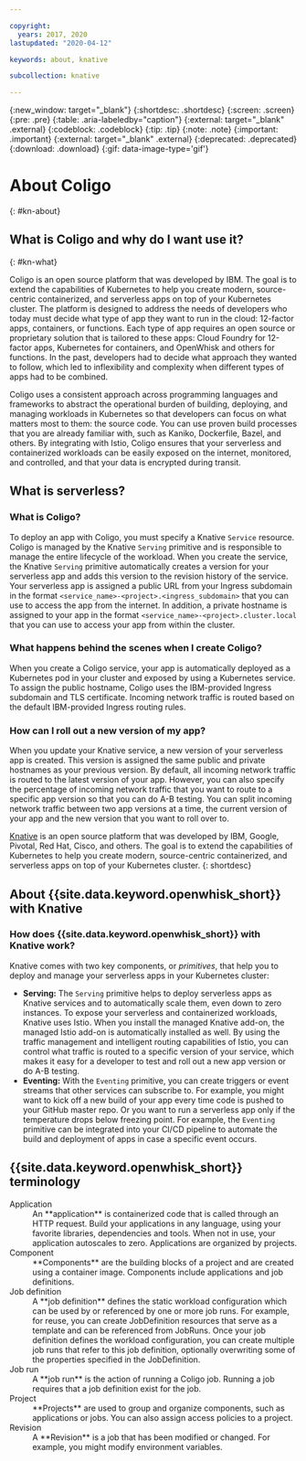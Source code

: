 ```yaml
---

copyright:
  years: 2017, 2020
lastupdated: "2020-04-12"

keywords: about, knative

subcollection: knative

---
```


{:new_window: target="_blank"}
{:shortdesc: .shortdesc}
{:screen: .screen}
{:pre: .pre}
{:table: .aria-labeledby="caption"}
{:external: target="_blank" .external}
{:codeblock: .codeblock}
{:tip: .tip}
{:note: .note}
{:important: .important}
{:external: target="_blank" .external}
{:deprecated: .deprecated}
{:download: .download}
{:gif: data-image-type='gif'}

# About Coligo
{: #kn-about}

## What is Coligo and why do I want use it? 
{: #kn-what}

Coligo is an open source platform that was developed by IBM. The goal is to extend the capabilities of Kubernetes to help you create modern, source-centric containerized, and serverless apps on top of your Kubernetes cluster. The platform is designed to address the needs of developers who today must decide what type of app they want to run in the cloud: 12-factor apps, containers, or functions. Each type of app requires an open source or proprietary solution that is tailored to these apps: Cloud Foundry for 12-factor apps, Kubernetes for containers, and OpenWhisk and others for functions. In the past, developers had to decide what approach they wanted to follow, which led to inflexibility and complexity when different types of apps had to be combined.

Coligo uses a consistent approach across programming languages and frameworks to abstract the operational burden of building, deploying, and managing workloads in Kubernetes so that developers can focus on what matters most to them: the source code. You can use proven build processes that you are already familiar with, such as Kaniko, Dockerfile, Bazel, and others. By integrating with Istio, Coligo ensures that your serverless and containerized workloads can be easily exposed on the internet, monitored, and controlled, and that your data is encrypted during transit.

## What is serverless?

### What is Coligo?
To deploy an app with Coligo, you must specify a Knative `Service` resource. Coligo is managed by the Knative `Serving` primitive and is responsible to manage the entire lifecycle of the workload. When you create the service, the Knative `Serving` primitive automatically creates a version for your serverless app and adds this version to the revision history of the service. Your serverless app is assigned a public URL from your Ingress subdomain in the format `<service_name>-<project>.<ingress_subdomain>` that you can use to access the app from the internet. In addition, a private hostname is assigned to your app in the format `<service_name>-<project>.cluster.local` that you can use to access your app from within the cluster.

### What happens behind the scenes when I create Coligo?
When you create a Coligo service, your app is automatically deployed as a Kubernetes pod in your cluster and exposed by using a Kubernetes service. To assign the public hostname, Coligo uses the IBM-provided Ingress subdomain and TLS certificate. Incoming network traffic is routed based on the default IBM-provided Ingress routing rules.

### How can I roll out a new version of my app?
When you update your Knative service, a new version of your serverless app is created. This version is assigned the same public and private hostnames as your previous version. By default, all incoming network traffic is routed to the latest version of your app. However, you can also specify the percentage of incoming network traffic that you want to route to a specific app version so that you can do A-B testing. You can split incoming network traffic between two app versions at a time, the current version of your app and the new version that you want to roll over to. 

[Knative](https://github.com/knative/docs) is an open source platform that was developed by IBM, Google, Pivotal, Red Hat, Cisco, and others. The goal is to extend the capabilities of Kubernetes to help you create modern, source-centric containerized, and serverless apps on top of your Kubernetes cluster. 
{: shortdesc}

## About {{site.data.keyword.openwhisk_short}} with Knative

### How does {{site.data.keyword.openwhisk_short}} with Knative work?
Knative comes with two key components, or _primitives_, that help you to deploy and manage your serverless apps in your Kubernetes cluster:

- **Serving:** The `Serving` primitive helps to deploy serverless apps as Knative services and to automatically scale them, even down to zero instances. To expose your serverless and containerized workloads, Knative uses Istio. When you install the managed Knative add-on, the managed Istio add-on is automatically installed as well. By using the traffic management and intelligent routing capabilities of Istio, you can control what traffic is routed to a specific version of your service, which makes it easy for a developer to test and roll out a new app version or do A-B testing.
- **Eventing:** With the `Eventing` primitive, you can create triggers or event streams that other services can subscribe to. For example, you might want to kick off a new build of your app every time code is pushed to your GitHub master repo. Or you want to run a serverless app only if the temperature drops below freezing point. For example, the `Eventing` primitive can be integrated into your CI/CD pipeline to automate the build and deployment of apps in case a specific event occurs.

## {{site.data.keyword.openwhisk_short}} terminology

<dl>
  <dt>Application</dt>
    <dd>An **application** is containerized code that is called through an HTTP request. Build your applications in any language, using your favorite libraries, dependencies and tools. When not in use, your application autoscales to zero. Applications are organized by projects.</dd>
  <dt>Component</dt>
    <dd>**Components** are the building blocks of a project and are created using a container image.  Components include applications and job definitions. </dd>
  <dt>Job definition</dt>
    <dd>A **job definition** defines the static workload configuration which can be used by or referenced by one or more job runs.  For example, for reuse, you can create JobDefinition resources that serve as a template and can be referenced from JobRuns. Once your job definition defines the workload configuration, you can create multiple job runs that refer to this job definition, optionally overwriting some of the properties specified in the JobDefinition. </dd>
  <dt>Job run</dt>
    <dd>A **job run** is the action of running a Coligo job.  Running a job requires that a job definition exist for the job. </dd> 
  <dt>Project</dt>
    <dd>**Projects** are used to group and organize components, such as applications or jobs. You can also assign access policies to a project.</dd> 
  <dt>Revision</dt>
    <dd>A **Revision** is a job that has been modified or changed. For example, you might modify environment variables.</dd> 
<dl>


